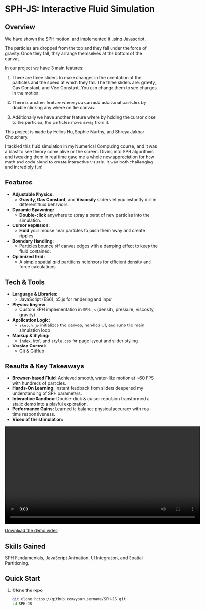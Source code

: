 # SPH-JS: Interactive Fluid Simulation

## Overview

We have shown the SPH motion, and implemented it using Javascript.

The particles are dropped from the top and they fall under the force of gravity. Once they fall, they arrange themselves at the bottom of the canvas.

In our project we have 3 main features:

1. There are three sliders to make changes in the orientation of the particles and the speed at which they fall. The three sliders are: gravity, Gas Constant, and Visc Constant. You can change them to see changes in the motion.

2. There is another feature where you can add additional particles by double clicking any where on the canvas.

3. Additionally we have another feature where by holding the cursor close to the particles, the particles move away from it.

This project is made by Helios Hu, Sophie Murthy, and Shreya Jakhar Choudhary.

I tackled this fluid simulation in my Numerical Computing course, and it was a blast to see theory come alive on the screen. Diving into SPH algorithms and tweaking them in real time gave me a whole new appreciation for how math and code blend to create interactive visuals. It was both challenging and incredibly fun!

## Features

- **Adjustable Physics:**
  - **Gravity**, **Gas Constant**, and **Viscosity** sliders let you instantly dial in different fluid behaviors.
- **Dynamic Spawning:**
  - **Double-click** anywhere to spray a burst of new particles into the simulation.
- **Cursor Repulsion:**
  - **Hold** your mouse near particles to push them away and create ripples.
- **Boundary Handling:**
  - Particles bounce off canvas edges with a damping effect to keep the fluid contained.
- **Optimized Grid:**
  - A simple spatial grid partitions neighbors for efficient density and force calculations.

## Tech & Tools

- **Language & Libraries:**
  - JavaScript (ES6), p5.js for rendering and input
- **Physics Engine:**
  - Custom SPH implementation in `SPH.js` (density, pressure, viscosity, gravity)
- **Application Logic:**
  - `sketch.js` initializes the canvas, handles UI, and runs the main simulation loop
- **Markup & Styling:**
  - `index.html` and `style.css` for page layout and slider styling
- **Version Control:**
  - Git & GitHub

## Results & Key Takeaways

- **Browser-based Fluid:** Achieved smooth, water-like motion at ~60 FPS with hundreds of particles.
- **Hands-On Learning:** Instant feedback from sliders deepened my understanding of SPH parameters.
- **Interactive Sandbox:** Double-click & cursor repulsion transformed a static demo into a playful exploration.
- **Performance Gains:** Learned to balance physical accuracy with real-time responsiveness.
- **Video of the stimulation:**
  
<video width="640" controls>
  <source src="assets/video.mp4" type="video/mp4">
  Your browser does not support the video tag.
</video>

[Download the demo video](assets/video.mp4)




## Skills Gained

SPH Fundamentals, JavaScript Animation, UI Integration, and Spatial Partitioning.

## Quick Start

1. **Clone the repo**
   ```bash
   git clone https://github.com/yourusername/SPH-JS.git
   cd SPH-JS
   ```
